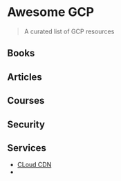 # Awesome GCP
> A curated list of GCP resources

## Books


## Articles


## Courses


## Security


## Services

- [CLoud CDN](./Cloud_CDN.md)
- 